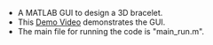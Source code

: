 
* A MATLAB GUI to design a 3D bracelet.
* This [Demo Video](https://youtu.be/9IYbqP7z_88) demonstrates the GUI.
* The main file for running the code is "main_run.m".

